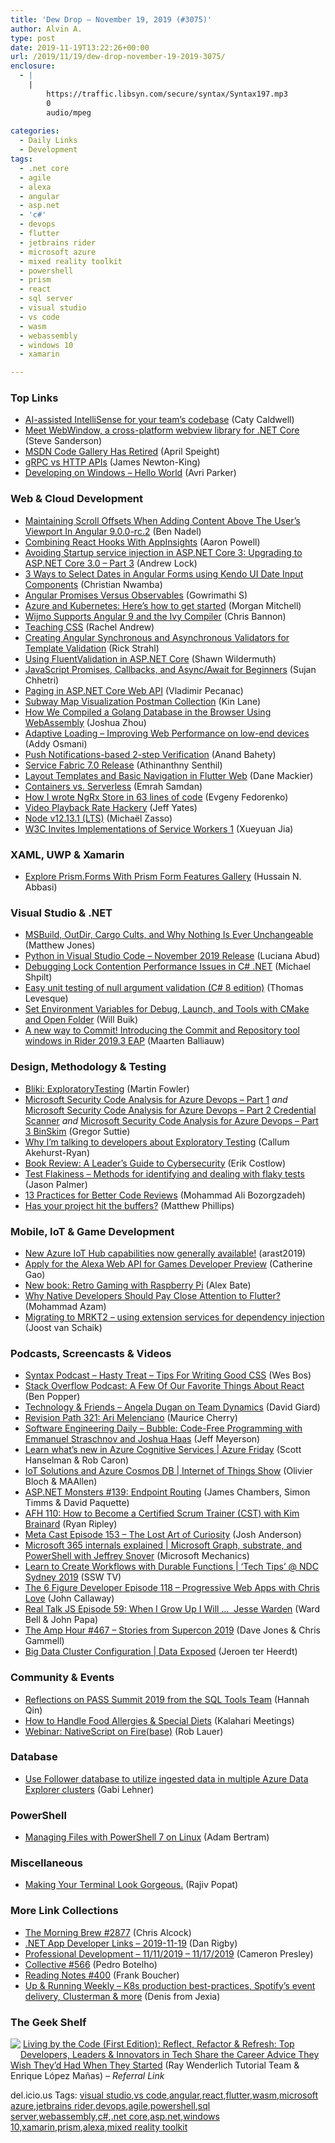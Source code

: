 ```yaml
---
title: 'Dew Drop – November 19, 2019 (#3075)'
author: Alvin A.
type: post
date: 2019-11-19T13:22:26+00:00
url: /2019/11/19/dew-drop-november-19-2019-3075/
enclosure:
  - |
    |
        https://traffic.libsyn.com/secure/syntax/Syntax197.mp3
        0
        audio/mpeg
        
categories:
  - Daily Links
  - Development
tags:
  - .net core
  - agile
  - alexa
  - angular
  - asp.net
  - 'c#'
  - devops
  - flutter
  - jetbrains rider
  - microsoft azure
  - mixed reality toolkit
  - powershell
  - prism
  - react
  - sql server
  - visual studio
  - vs code
  - wasm
  - webassembly
  - windows 10
  - xamarin

---
```

### <a name="top"></a>Top Links

  * <a href="https://devblogs.microsoft.com/visualstudio/ai-assisted-intellisense-for-your-teams-codebase/" target="_blank" rel="noopener noreferrer">AI-assisted IntelliSense for your team’s codebase</a> (Caty Caldwell)
  * <a href="https://blog.stevensanderson.com/2019/11/18/2019-11-18-webwindow-a-cross-platform-webview-for-dotnet-core/" target="_blank" rel="noopener noreferrer">Meet WebWindow, a cross-platform webview library for .NET Core</a> (Steve Sanderson)
  * <a href="https://docs.microsoft.com/teamblog/msdn-code-gallery-retired/" target="_blank" rel="noopener noreferrer">MSDN Code Gallery Has Retired</a> (April Speight)
  * <a href="https://devblogs.microsoft.com/aspnet/grpc-vs-http-apis/" target="_blank" rel="noopener noreferrer">gRPC vs HTTP APIs</a> (James Newton-King)
  * <a href="https://blogs.windows.com/windowsdeveloper/2019/11/18/developing-on-windows-hello-world/?WT.mc_id=DX_MVP4025064" target="_blank" rel="noopener noreferrer">Developing on Windows – Hello World</a> (Avri Parker)



### <a name="web"></a>Web & Cloud Development

  * <a href="https://www.bennadel.com/blog/3724-maintaining-scroll-offsets-when-adding-content-above-the-user-s-viewport-in-angular-9-0-0-rc-2.htm" target="_blank" rel="noopener noreferrer">Maintaining Scroll Offsets When Adding Content Above The User&#8217;s Viewport In Angular 9.0.0-rc.2</a> (Ben Nadel)
  * <a href="https://www.aaron-powell.com/posts/2019-11-19-combining-react-hooks-with-appinsights/" target="_blank" rel="noopener noreferrer">Combining React Hooks With AppInsights</a> (Aaron Powell)
  * <a href="https://andrewlock.net/avoiding-startup-service-injection-in-asp-net-core-3/" target="_blank" rel="noopener noreferrer">Avoiding Startup service injection in ASP.NET Core 3: Upgrading to ASP.NET Core 3.0 &#8211; Part 3</a> (Andrew Lock)
  * <a href="https://www.telerik.com/blogs/3-ways-to-select-dates-in-angular-forms-using-kendo-ui-date-input-components" target="_blank" rel="noopener noreferrer">3 Ways to Select Dates in Angular Forms using Kendo UI Date Input Components</a> (Christian Nwamba)
  * <a href="https://www.syncfusion.com/blogs/post/angular-promises-versus-observables.aspx" target="_blank" rel="noopener noreferrer">Angular Promises Versus Observables</a> (Gowrimathi S)
  * <a href="https://techcommunity.microsoft.com/t5/Azure-Developer-Community-Blog/Azure-and-Kubernetes-Here-s-how-to-get-started/ba-p/1015132" target="_blank" rel="noopener noreferrer">Azure and Kubernetes: Here’s how to get started</a> (Morgan Mitchell)
  * <a href="https://www.grapecity.com/blogs/wijmo-supports-angular-9" target="_blank" rel="noopener noreferrer">Wijmo Supports Angular 9 and the Ivy Compiler</a> (Chris Bannon)
  * <a href="https://css-tricks.com/teaching-css/" target="_blank" rel="noopener noreferrer">Teaching CSS</a> (Rachel Andrew)
  * <a href="http://feedproxy.google.com/~r/RickStrahl/~3/psBH0Zn2HHA/Creating-Angular-Synchronous-and-Asynchronous-Validators-for-Template-Validation" target="_blank" rel="noopener noreferrer">Creating Angular Synchronous and Asynchronous Validators for Template Validation</a> (Rick Strahl)
  * <a href="https://wildermuth.com/2019/11/18/Using-FluentValidation-in-ASP-NET-Core" target="_blank" rel="noopener noreferrer">Using FluentValidation in ASP.NET Core</a> (Shawn Wildermuth)
  * <a href="https://hackernoon.com/javascript-promises-callbacks-and-asyncawait-pu7432af?source=rss" target="_blank" rel="noopener noreferrer">JavaScript Promises, Callbacks, and Async/Await for Beginners</a> (Sujan Chhetri)
  * <a href="https://code-maze.com/paging-aspnet-core-webapi/" target="_blank" rel="noopener noreferrer">Paging in ASP.NET Core Web API</a> (Vladimir Pecanac)
  * <a href="http://apievangelist.com/2019/11/18/subway-map-visualization-postman-collection/" target="_blank" rel="noopener noreferrer">Subway Map Visualization Postman Collection</a> (Kin Lane)
  * <a href="https://pingcap.com/blog/how-we-compiled-a-golang-database-in-the-browser-using-webassembly/?WT.mc_id=link-twitter-jeliknes" target="_blank" rel="noopener noreferrer">How We Compiled a Golang Database in the Browser Using WebAssembly</a> (Joshua Zhou)
  * <a href="https://dev.to/addyosmani/adaptive-loading-improving-web-performance-on-low-end-devices-1m69" target="_blank" rel="noopener noreferrer">Adaptive Loading &#8211; Improving Web Performance on low-end devices</a> (Addy Osmani)
  * <a href="https://tech.ebayinc.com/engineering/push-notification-based-2-step-verification/" target="_blank" rel="noopener noreferrer">Push Notifications-based 2-step Verification</a> (Anand Bahety)
  * <a href="https://techcommunity.microsoft.com/t5/Azure-Service-Fabric/Service-Fabric-7-0-Release/ba-p/1015482" target="_blank" rel="noopener noreferrer">Service Fabric 7.0 Release</a> (Athinanthny Senthil)
  * <a href="https://medium.com/flutter-community/layout-templates-and-basic-navigation-in-flutter-web-2e283edd5204?source=rss----86fb29d7cc6a---4" target="_blank" rel="noopener noreferrer">Layout Templates and Basic Navigation in Flutter Web</a> (Dane Mackier)
  * <a href="https://dzone.com/articles/containers-vs-serverless?utm_medium=feed&utm_source=feedpress.me&utm_campaign=Feed%3A+dzone%2Fcloud" target="_blank" rel="noopener noreferrer">Containers vs. Serverless</a> (Emrah Samdan)
  * <a href="https://blog.angularindepth.com/how-i-wrote-ngrx-store-in-63-lines-of-code-dfe925fe979b?source=rss----e5ed704095b---4" target="_blank" rel="noopener noreferrer">How I wrote NgRx Store in 63 lines of code</a> (Evgeny Fedorenko)
  * <a href="http://feedproxy.google.com/~r/SomewhatAbstract/~3/i2CMtwkBUFY/" target="_blank" rel="noopener noreferrer">Video Playback Rate Hackery</a> (Jeff Yates)
  * <a href="https://nodejs.org/en/blog/release/v12.13.1" target="_blank" rel="noopener noreferrer">Node v12.13.1 (LTS)</a> (Michaël Zasso)
  * <a href="https://www.w3.org/blog/news/archives/8038" target="_blank" rel="noopener noreferrer">W3C Invites Implementations of Service Workers 1</a> (Xueyuan Jia)



### <a name="silverlight"></a>XAML, UWP & Xamarin

  * <a href="https://intelliabb.com/2019/11/19/prism-form-gallery/" target="_blank" rel="noopener noreferrer">Explore Prism.Forms With Prism Form Features Gallery</a> (Hussain N. Abbasi)



### <a name="dotnet"></a>Visual Studio & .NET

  * <a href="http://feedproxy.google.com/~r/ExceptionNotFound/~3/jJO3zwuGrjs/" target="_blank" rel="noopener noreferrer">MSBuild, OutDir, Cargo Cults, and Why Nothing Is Ever Unchangeable</a> (Matthew Jones)
  * <a href="https://devblogs.microsoft.com/python/python-in-visual-studio-code-november-2019-release/" target="_blank" rel="noopener noreferrer">Python in Visual Studio Code – November 2019 Release</a> (Luciana Abud)
  * <a href="https://michaelscodingspot.com/lock-contentions/" target="_blank" rel="noopener noreferrer">Debugging Lock Contention Performance Issues in C# .NET</a> (Michael Shpilt)
  * <a href="https://thomaslevesque.com/2019/11/19/easy-unit-testing-of-null-argument-validation-c-8-edition/" target="_blank" rel="noopener noreferrer">Easy unit testing of null argument validation (C# 8 edition)</a> (Thomas Levesque)
  * <a href="https://devblogs.microsoft.com/cppblog/set-environment-variables-for-debug-launch-and-tools-with-cmake-and-open-folder/" target="_blank" rel="noopener noreferrer">Set Environment Variables for Debug, Launch, and Tools with CMake and Open Folder</a> (Will Buik)
  * <a href="https://blog.jetbrains.com/dotnet/2019/11/18/new-way-commit-introducing-commit-repository-tool-windows-rider-2019-3-eap/" target="_blank" rel="noopener noreferrer">A new way to Commit! Introducing the Commit and Repository tool windows in Rider 2019.3 EAP</a> (Maarten Balliauw)



### <a name="design"></a>Design, Methodology & Testing

  * <a href="https://martinfowler.com/bliki/ExploratoryTesting.html" target="_blank" rel="noopener noreferrer">Bliki: ExploratoryTesting</a> (Martin Fowler)
  * <a href="https://gregorsuttie.com/2019/11/18/microsoft-security-code-analysis-for-azure-devops-part-1/" target="_blank" rel="noopener noreferrer">Microsoft Security Code Analysis for Azure Devops – Part 1</a> _and_ <a href="https://gregorsuttie.com/2019/11/18/microsoft-security-code-analysis-for-azure-devops-part-2-credential-scanner/" target="_blank" rel="noopener noreferrer">Microsoft Security Code Analysis for Azure Devops – Part 2 Credential Scanner</a> _and_ <a href="https://gregorsuttie.com/2019/11/18/microsoft-security-code-analysis-for-azure-devops-part-3-binskim/" target="_blank" rel="noopener noreferrer">Microsoft Security Code Analysis for Azure Devops – Part 3 BinSkim</a> (Gregor Suttie)
  * <a href="https://blog.scottlogic.com/2019/11/18/talking-to-devs-about-testing.html" target="_blank" rel="noopener noreferrer">Why I&#8217;m talking to developers about Exploratory Testing</a> (Callum Akehurst-Ryan)
  * <a href="https://www.infoq.com/articles/leaders-guide-cybersecurity?utm_campaign=infoq_content&utm_source=infoq&utm_medium=feed&utm_term=global" target="_blank" rel="noopener noreferrer">Book Review: A Leader&#8217;s Guide to Cybersecurity</a> (Erik Costlow)
  * <a href="https://labs.spotify.com/2019/11/18/test-flakiness-methods-for-identifying-and-dealing-with-flaky-tests/" target="_blank" rel="noopener noreferrer">Test Flakiness – Methods for identifying and dealing with flaky tests</a> (Jason Palmer)
  * <a href="https://www.infoq.com/articles/practices-better-code-reviews?utm_campaign=infoq_content&utm_source=infoq&utm_medium=feed&utm_term=global" target="_blank" rel="noopener noreferrer">13 Practices for Better Code Reviews</a> (Mohammad Ali Bozorgzadeh)
  * <a href="https://blog.scottlogic.com/2019/11/15/has-your-project-hit-the-buffers.html" target="_blank" rel="noopener noreferrer">Has your project hit the buffers?</a> (Matthew Phillips)



### <a name="mobile"></a>Mobile, IoT & Game Development

  * <a href="https://techcommunity.microsoft.com/t5/Internet-of-Things/New-Azure-IoT-Hub-capabilities-now-generally-available/ba-p/1012688" target="_blank" rel="noopener noreferrer">New Azure IoT Hub capabilities now generally available!</a> (arast2019)
  * <a href="https://developer.amazon.com/blogs/alexa/post/1485655a-84d8-45ea-b396-9140bcd5d735/apply-for-the-alexa-web-api-for-games-developer-preview" target="_blank" rel="noopener noreferrer">Apply for the Alexa Web API for Games Developer Preview</a> (Catherine Gao)
  * <a href="https://www.raspberrypi.org/blog/new-book-retro-gaming-with-raspberry-pi/" target="_blank" rel="noopener noreferrer">New book: Retro Gaming with Raspberry Pi</a> (Alex Bate)
  * <a href="https://medium.com/flutter-community/why-native-developers-should-pay-close-attention-to-flutter-e6aa9ce5c922?source=rss----86fb29d7cc6a---4" target="_blank" rel="noopener noreferrer">Why Native Developers Should Pay Close Attention to Flutter?</a> (Mohammad Azam)
  * <a href="http://feedproxy.google.com/~r/blogspot/dotnetbyexample/~3/kYUpmzBwm4I/migrating-to-mrkt2-using-extension.html" target="_blank" rel="noopener noreferrer">Migrating to MRKT2 &#8211; using extension services for dependency injection</a> (Joost van Schaik)



### <a name="podcasts"></a>Podcasts, Screencasts & Videos

  * <a href="https://traffic.libsyn.com/secure/syntax/Syntax197.mp3" target="_blank" rel="noopener noreferrer">Syntax Podcast &#8211; Hasty Treat &#8211; Tips For Writing Good CSS</a> (Wes Bos)
  * <a href="https://stackoverflow.blog/2019/11/19/podcast-a-few-of-our-favorite-things-about-react/" target="_blank" rel="noopener noreferrer">Stack Overflow Podcast: A Few Of Our Favorite Things About React</a> (Ben Popper)
  * <a href="http://DavidGiard.com/2019/11/18/AngelaDuganOnTeamDynamics.aspx" target="_blank" rel="noopener noreferrer">Technology & Friends &#8211; Angela Dugan on Team Dynamics</a> (David Giard)
  * <a href="https://revisionpath.simplecast.com/episodes/321-ari-melenciano-0ZTvFryK" target="_blank" rel="noopener noreferrer">Revision Path 321: Ari Melenciano</a> (Maurice Cherry)
  * <a href="https://softwareengineeringdaily.com/2019/11/19/bubble-code-free-programming-with-emmanuel-straschnov-and-joshua-haas/" target="_blank" rel="noopener noreferrer">Software Engineering Daily &#8211; Bubble: Code-Free Programming with Emmanuel Straschnov and Joshua Haas</a> (Jeff Meyerson)
  * <a href="https://channel9.msdn.com/Shows/Azure-Friday/Learn-whats-new-in-Azure-Cognitive-Services?WT.mc_id=DX_MVP4025064" target="_blank" rel="noopener noreferrer">Learn what&#8217;s new in Azure Cognitive Services | Azure Friday</a> (Scott Hanselman & Rob Caron)
  * <a href="https://channel9.msdn.com/Shows/Internet-of-Things-Show/IoT-Solutions-on-Cosmos-DB?WT.mc_id=DX_MVP4025064" target="_blank" rel="noopener noreferrer">IoT Solutions and Azure Cosmos DB | Internet of Things Show</a> (Olivier Bloch & MAAllen)
  * <a href="http://www.youtube.com/watch?v=Ugtv73AwXAo" target="_blank" rel="noopener noreferrer">ASP.NET Monsters #139: Endpoint Routing</a> (James Chambers, Simon Timms & David Paquette)
  * <a href="https://ryanripley.com/afh-110-how-to-become-a-certified-scrum-trainer/" target="_blank" rel="noopener noreferrer">AFH 110: How to Become a Certified Scrum Trainer (CST) with Kim Brainard</a> (Ryan Ripley)
  * <a href="http://feedproxy.google.com/~r/Meta-cast/~3/sm1E3QTNkqI/episode-153-lost-art-of-curiosity.html" target="_blank" rel="noopener noreferrer">Meta Cast Episode 153 &#8211; The Lost Art of Curiosity</a> (Josh Anderson)
  * <a href="http://www.youtube.com/watch?v=uuiTR8r27Os" target="_blank" rel="noopener noreferrer">Microsoft 365 internals explained | Microsoft Graph, substrate, and PowerShell with Jeffrey Snover</a> (Microsoft Mechanics)
  * <a href="http://www.youtube.com/watch?v=Rky82FF700Q" target="_blank" rel="noopener noreferrer">Learn to Create Workflows with Durable Functions | &#8216;Tech Tips&#8217; @ NDC Sydney 2019</a> (SSW TV)
  * <a href="https://6figuredev.com/podcast/episode-118-progressive-web-apps-with-chris-love/" target="_blank" rel="noopener noreferrer">The 6 Figure Developer Episode 118 – Progressive Web Apps with Chris Love</a> (John Callaway)
  * <a href="https://realtalkjavascript.simplecast.com/episodes/episode-59-when-i-grow-up-i-will-jesse-warden-IFF3adZD" target="_blank" rel="noopener noreferrer">Real Talk JS Episode 59: When I Grow Up I Will &#8230;&nbsp; Jesse Warden</a> (Ward Bell & John Papa)
  * <a href="http://feedproxy.google.com/~r/TheAmpHour/~3/DHlORv8uncI/" target="_blank" rel="noopener noreferrer">The Amp Hour #467 – Stories from Supercon 2019</a> (Dave Jones & Chris Gammell)
  * <a href="https://channel9.msdn.com/Shows/Data-Exposed/Big-Data-Cluster-Configuration?WT.mc_id=DX_MVP4025064" target="_blank" rel="noopener noreferrer">Big Data Cluster Configuration | Data Exposed</a> (Jeroen ter Heerdt)



### <a name="events"></a>Community & Events

  * <a href="https://cloudblogs.microsoft.com/sqlserver/2019/11/18/reflections-on-pass-summit-2019-from-the-sql-tools-team/" target="_blank" rel="noopener noreferrer">Reflections on PASS Summit 2019 from the SQL Tools Team</a> (Hannah Qin)
  * <a href="http://blog.kalaharimeetings.com/2019/11/18/how-to-handle-food-allergies-special-diets/" target="_blank" rel="noopener noreferrer">How to Handle Food Allergies & Special Diets</a> (Kalahari Meetings)
  * <a href="https://www.nativescript.org/blog/webinar-nativescript-on-firebase" target="_blank" rel="noopener noreferrer">Webinar: NativeScript on Fire(base)</a> (Rob Lauer)



### <a name="sql"></a>Database

  * <a href="https://techcommunity.microsoft.com/t5/Azure-Data-Explorer/Use-Follower-database-to-utilize-ingested-data-in-multiple-Azure/ba-p/1016935" target="_blank" rel="noopener noreferrer">Use Follower database to utilize ingested data in multiple Azure Data Explorer clusters</a> (Gabi Lehner)



### <a name="ps"></a>PowerShell

  * <a href="https://www.petri.com/managing-files-with-powershell-7-on-linux?utm_source=rss&utm_medium=rss&utm_campaign=managing-files-with-powershell-7-on-linux" target="_blank" rel="noopener noreferrer">Managing Files with PowerShell 7 on Linux</a> (Adam Bertram)



### <a name="misc"></a>Miscellaneous

  * <a href="https://www.thousandtyone.com/blog/MakingYourTerminalLookGorgeous.aspx" target="_blank" rel="noopener noreferrer">Making Your Terminal Look Gorgeous.</a> (Rajiv Popat)



### <a name="links"></a>More Link Collections

  * <a href="http://feedproxy.google.com/~r/ReflectivePerspective/~3/jRN4Wiqrb48/" target="_blank" rel="noopener noreferrer">The Morning Brew #2877</a> (Chris Alcock)
  * <a href="https://links.danrigby.com/2019/11/app-developer-links-2019-11-19/" target="_blank" rel="noopener noreferrer">.NET App Developer Links &#8211; 2019-11-19</a> (Dan Rigby)
  * <a href="http://blog.thesoftwarementor.com/2019/11/18/professional-development-11-11-2019-11-17-2019/" target="_blank" rel="noopener noreferrer">Professional Development – 11/11/2019 – 11/17/2019</a> (Cameron Presley)
  * <a href="http://feedproxy.google.com/~r/tympanus/~3/ulkKXZ6q9YE/" target="_blank" rel="noopener noreferrer">Collective #566</a> (Pedro Botelho)
  * <a href="http://www.frankysnotes.com/2019/11/reading-notes-400.html" target="_blank" rel="noopener noreferrer">Reading Notes #400</a> (Frank Boucher)
  * <a href="http://www.upandrunningweekly.com/archive/209988" target="_blank" rel="noopener noreferrer">Up & Running Weekly &#8211; K8s production best-practices, Spotify&#8217;s event delivery, Clusterman & more</a> (Denis from Jexia)



### <a name="shelf"></a>The Geek Shelf

<a href="https://www.amazon.com/dp/1942878826/?tag=amavin-20" target="_blank" rel="noopener noreferrer"><img data-recalc-dims="1" decoding="async" align="left" style="margin: 0px 0px 10px; border: 0px currentcolor; border-image: none; float: left; display: inline; background-image: none;" src="https://i0.wp.com/images-na.ssl-images-amazon.com/images/I/41whunoPCcL._SS135_.jpg?w=660&#038;ssl=1" border="0" /></a>&nbsp;<a href="https://www.amazon.com/dp/1942878826/?tag=amavin-20" target="_blank" rel="noopener noreferrer">Living by the Code (First Edition): Reflect, Refactor & Refresh: Top Developers, Leaders & Innovators in Tech Share the Career Advice They Wish They’d Had When They Started</a> (Ray Wenderlich Tutorial Team & Enrique López Mañas) _&#8211; Referral Link_





<div class="wlWriterEditableSmartContent" id="scid:77ECF5F8-D252-44F5-B4EB-D463C5396A79:6a41d462-be3d-4297-9e00-d9d42c00990a" style="margin: 0px; padding: 0px; float: none; display: inline;">
  del.icio.us Tags: <a href="http://del.icio.us/popular/visual+studio" rel="tag">visual studio</a>,<a href="http://del.icio.us/popular/vs+code" rel="tag">vs code</a>,<a href="http://del.icio.us/popular/angular" rel="tag">angular</a>,<a href="http://del.icio.us/popular/react" rel="tag">react</a>,<a href="http://del.icio.us/popular/flutter" rel="tag">flutter</a>,<a href="http://del.icio.us/popular/wasm" rel="tag">wasm</a>,<a href="http://del.icio.us/popular/microsoft+azure" rel="tag">microsoft azure</a>,<a href="http://del.icio.us/popular/jetbrains+rider" rel="tag">jetbrains rider</a>,<a href="http://del.icio.us/popular/devops" rel="tag">devops</a>,<a href="http://del.icio.us/popular/agile" rel="tag">agile</a>,<a href="http://del.icio.us/popular/powershell" rel="tag">powershell</a>,<a href="http://del.icio.us/popular/sql+server" rel="tag">sql server</a>,<a href="http://del.icio.us/popular/webassembly" rel="tag">webassembly</a>,<a href="http://del.icio.us/popular/c%23" rel="tag">c#</a>,<a href="http://del.icio.us/popular/.net+core" rel="tag">.net core</a>,<a href="http://del.icio.us/popular/asp.net" rel="tag">asp.net</a>,<a href="http://del.icio.us/popular/windows+10" rel="tag">windows 10</a>,<a href="http://del.icio.us/popular/xamarin" rel="tag">xamarin</a>,<a href="http://del.icio.us/popular/prism" rel="tag">prism</a>,<a href="http://del.icio.us/popular/alexa" rel="tag">alexa</a>,<a href="http://del.icio.us/popular/mixed+reality+toolkit" rel="tag">mixed reality toolkit</a>
</div>